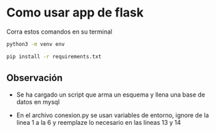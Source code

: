 # Como usar app de flask
Corra estos comandos en su terminal
```bash
python3 -m venv env
```
```bash
pip install -r requirements.txt
```

## Observación
- Se ha cargado un script que arma un esquema y llena una base de datos en mysql

- En el archivo conexion.py se usan variables de entorno, ignore de la linea 1 a la 6 y reemplaze lo necesario en las lineas 13 y 14
